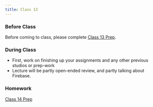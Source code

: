 ```yaml
---
title: Class 13
---
```


### Before Class
Before coming to class, please complete [Class 13 Prep](../class13-prep/).

### During Class
* First, work on finishing up your assignments and any other previous studios or prep-work
* Lecture will be partly open-ended review, and partly talking about Firebase.

### Homework
[Class 14 Prep](../class14-prep/)
